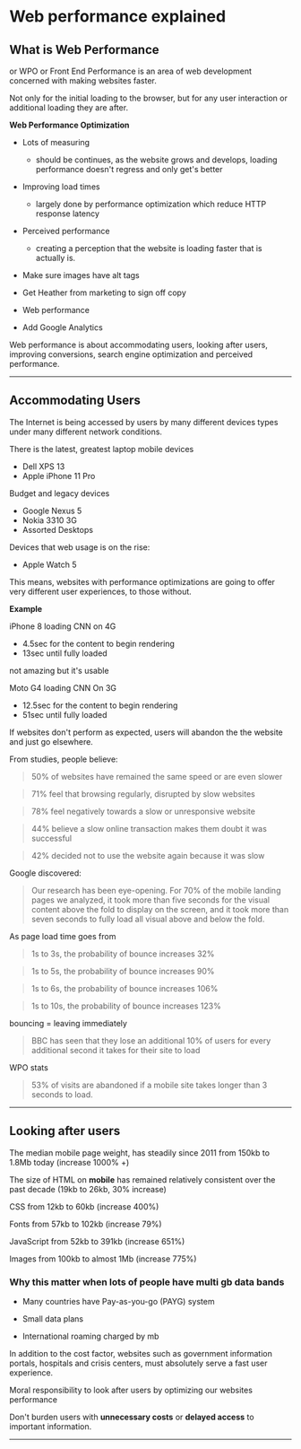 # Web performance explained

## What is Web Performance

or WPO or Front End Performance is an area of web development concerned with making websites faster.

Not only for the initial loading to the browser, but for any user interaction or additional loading they are after.

**Web Performance Optimization**

- Lots of measuring
  - should be continues, as the website grows and develops, loading performance doesn't regress and only get's better
- Improving load times
  - largely done by performance optimization which reduce HTTP response latency
- Perceived performance

  - creating a perception that the website is loading faster that is actually is.

- Make sure images have alt tags
- Get Heather from marketing to sign off copy
- Web performance
- Add Google Analytics

Web performance is about accommodating users, looking after users, improving conversions, search engine optimization and perceived performance.

---

## Accommodating Users

The Internet is being accessed by users by many different devices types under many different network conditions.

There is the latest, greatest laptop mobile devices

- Dell XPS 13
- Apple iPhone 11 Pro

Budget and legacy devices

- Google Nexus 5
- Nokia 3310 3G
- Assorted Desktops

Devices that web usage is on the rise:

- Apple Watch 5

This means, websites with performance optimizations are going to offer very different user experiences, to those without.

**Example**

iPhone 8 loading CNN on 4G

- 4.5sec for the content to begin rendering
- 13sec until fully loaded

not amazing but it's usable

Moto G4 loading CNN On 3G

- 12.5sec for the content to begin rendering
- 51sec until fully loaded

If websites don't perform as expected, users will abandon the the website and just go elsewhere.

From studies, people believe:

> 50% of websites have remained the same speed or are even slower

> 71% feel that browsing regularly, disrupted by slow websites

> 78% feel negatively towards a slow or unresponsive website

> 44% believe a slow online transaction makes them doubt it was successful

> 42% decided not to use the website again because it was slow

Google discovered:

> Our research has been eye-opening. For 70% of the mobile landing pages we analyzed, it took more than five seconds for the visual content above the fold to display on the screen, and it took more than seven seconds to fully load all visual above and below the fold.

As page load time goes from

> 1s to 3s, the probability of bounce increases 32%

> 1s to 5s, the probability of bounce increases 90%

> 1s to 6s, the probability of bounce increases 106%

> 1s to 10s, the probability of bounce increases 123%

bouncing = leaving immediately

> BBC has seen that they lose an additional 10% of users for every additional second it takes for their site to load

WPO stats

> 53% of visits are abandoned if a mobile site takes longer than 3 seconds to load.

---

## Looking after users

The median mobile page weight, has steadily since 2011 from 150kb to 1.8Mb today (increase 1000% +)

The size of HTML on **mobile** has remained relatively consistent over the past decade (19kb to 26kb, 30% increase)

CSS from 12kb to 60kb (increase 400%)

Fonts from 57kb to 102kb (increase 79%)

JavaScript from 52kb to 391kb (increase 651%)

Images from 100kb to almost 1Mb (increase 775%)

### Why this matter when lots of people have multi gb data bands

- Many countries have Pay-as-you-go (PAYG) system

- Small data plans

- International roaming charged by mb

In addition to the cost factor, websites such as government information portals, hospitals and crisis centers, must absolutely serve a fast user experience.

Moral responsibility to look after users by optimizing our websites performance

Don't burden users with **unnecessary costs** or **delayed access** to important information.

---
